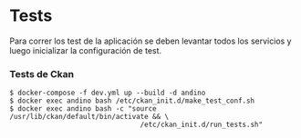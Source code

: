 # Tests 

Para correr los test de la aplicación se deben levantar todos los servicios y luego inicializar la configuración de test.

### Tests de Ckan
    $ docker-compose -f dev.yml up --build -d andino
    $ docker exec andino bash /etc/ckan_init.d/make_test_conf.sh
    $ docker exec andino bash -c "source /usr/lib/ckan/default/bin/activate && \
                                    /etc/ckan_init.d/run_tests.sh"
